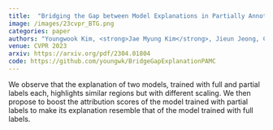 ```yaml
---
title:  "Bridging the Gap between Model Explanations in Partially Annotated Multi-label Classification"
image: /images/23cvpr_BTG.png
categories: paper
authors: "Youngwook Kim, <strong>Jae Myung Kim</strong>, Jieun Jeong, Cordelia Schmid, Zeynep Akata, Jungwoo Lee"
venue: CVPR 2023
arxiv: https://arxiv.org/pdf/2304.01804
code: https://github.com/youngwk/BridgeGapExplanationPAMC
---
```

We observe that the explanation of two models, trained with full and partial labels each, highlights similar regions but with different scaling. We then propose to boost the attribution scores of the model trained with partial labels to make its explanation resemble that of the model trained with full labels.


